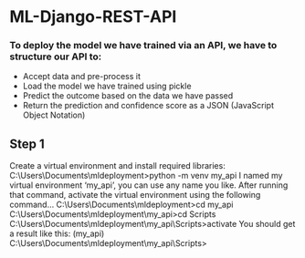 # ML-Django-REST-API


### To deploy the model we have trained via an API, we have to structure our API to:

* Accept data and pre-process it
* Load the model we have trained using pickle
* Predict the outcome based on the data we have passed
* Return the prediction and confidence score as a JSON (JavaScript Object Notation)

## Step 1
Create a virtual environment and install required libraries:
C:\Users\Documents\mldeployment>python -m venv my_api
I named my virtual environment ‘my_api’, you can use any name you like.
After running that command, activate the virtual environment using the following command…
C:\Users\Documents\mldeployment>cd my_api
C:\Users\Documents\mldeployment\my_api>cd Scripts
C:\Users\Documents\mldeployment\my_api\Scripts>activate
You should get a result like this:
(my_api) C:\Users\Documents\mldeployment\my_api\Scripts>

